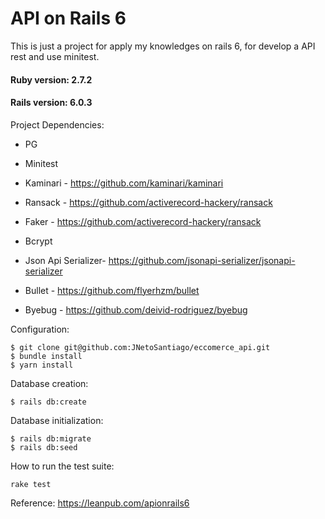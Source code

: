 # API on Rails 6
This is just a project for apply my knowledges on rails 6, for develop a API rest and use minitest.

#### Ruby version: 2.7.2
#### Rails version: 6.0.3

Project Dependencies:

* PG

* Minitest

* Kaminari - https://github.com/kaminari/kaminari

* Ransack - https://github.com/activerecord-hackery/ransack

* Faker - https://github.com/activerecord-hackery/ransack

* Bcrypt

* Json Api Serializer- https://github.com/jsonapi-serializer/jsonapi-serializer

* Bullet - https://github.com/flyerhzm/bullet

* Byebug - https://github.com/deivid-rodriguez/byebug

Configuration:
```
$ git clone git@github.com:JNetoSantiago/eccomerce_api.git
$ bundle install
$ yarn install

```

Database creation:
```
$ rails db:create
```

Database initialization:
```
$ rails db:migrate
$ rails db:seed
```

How to run the test suite:
```
rake test
```

Reference: https://leanpub.com/apionrails6
